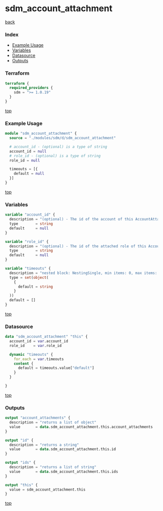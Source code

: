 # sdm_account_attachment

[back](../sdm.md)

### Index

- [Example Usage](#example-usage)
- [Variables](#variables)
- [Datasource](#datasource)
- [Outputs](#outputs)

### Terraform

```terraform
terraform {
  required_providers {
    sdm = ">= 1.0.19"
  }
}
```

[top](#index)

### Example Usage

```terraform
module "sdm_account_attachment" {
  source = "./modules/sdm/d/sdm_account_attachment"

  # account_id - (optional) is a type of string
  account_id = null
  # role_id - (optional) is a type of string
  role_id = null

  timeouts = [{
    default = null
  }]
}
```

[top](#index)

### Variables

```terraform
variable "account_id" {
  description = "(optional) - The id of the account of this AccountAttachment."
  type        = string
  default     = null
}

variable "role_id" {
  description = "(optional) - The id of the attached role of this AccountAttachment."
  type        = string
  default     = null
}

variable "timeouts" {
  description = "nested block: NestingSingle, min items: 0, max items: 0"
  type = set(object(
    {
      default = string
    }
  ))
  default = []
}
```

[top](#index)

### Datasource

```terraform
data "sdm_account_attachment" "this" {
  account_id = var.account_id
  role_id    = var.role_id

  dynamic "timeouts" {
    for_each = var.timeouts
    content {
      default = timeouts.value["default"]
    }
  }

}
```

[top](#index)

### Outputs

```terraform
output "account_attachments" {
  description = "returns a list of object"
  value       = data.sdm_account_attachment.this.account_attachments
}

output "id" {
  description = "returns a string"
  value       = data.sdm_account_attachment.this.id
}

output "ids" {
  description = "returns a list of string"
  value       = data.sdm_account_attachment.this.ids
}

output "this" {
  value = sdm_account_attachment.this
}
```

[top](#index)
